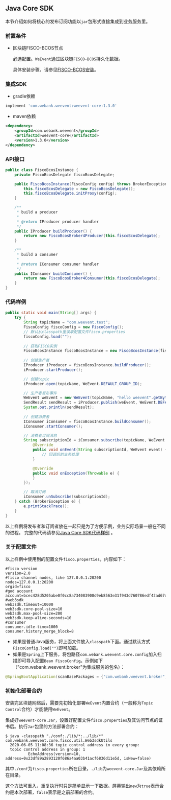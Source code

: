 ## Java Core SDK
本节介绍如何将核心的发布订阅功能以`jar`包形式直接集成到业务服务里。

### 前置条件

- 区块链FISCO-BCOS节点

  必选配置。`WeEvent`通过区块链`FISCO-BCOS`持久化数据。

  具体安装步骤，请参见[FISCO-BCOS安装](https://fisco-bcos-documentation.readthedocs.io/zh_CN/latest/docs/installation.html)。

### 集成SDK

- gradle依赖
```groovy
implement 'com.webank.weevent:weevent-core:1.3.0'
```
- maven依赖
```xml
<dependency>
    <groupId>com.webank.weevent</groupId>
    <artifactId>weevent-core</artifactId>
    <version>1.3.0</version>
</dependency>
```

### API接口
```java
public class FiscoBcosInstance {
    private FiscoBcosDelegate fiscoBcosDelegate;

    public FiscoBcosInstance(FiscoConfig config) throws BrokerException {
        this.fiscoBcosDelegate = new FiscoBcosDelegate();
        this.fiscoBcosDelegate.initProxy(config);
    }

    /**
     * build a producer
     *
     * @return IProducer producer handler
     */
    public IProducer buildProducer() {
        return new FiscoBcosBroker4Producer(this.fiscoBcosDelegate);
    }

    /**
     * build a consumer
     *
     * @return IConsumer consumer handler
     */
    public IConsumer buildConsumer() {
        return new FiscoBcosBroker4Consumer(this.fiscoBcosDelegate);
    }
}
```

### 代码样例

```java
public static void main(String[] args) {
    try {
        String topicName = "com.weevent.test";
        FiscoConfig fiscoConfig = new FiscoConfig();
        // 默认从classpath里读取配置文件fisco.properties
        fiscoConfig.load("");
    
        // 获取FISCO实例
        FiscoBcosInstance fiscoBcosInstance = new FiscoBcosInstance(fiscoConfig);
        
        // 创建生产者
        IProducer iProducer = fiscoBcosInstance.buildProducer();
        iProducer.startProducer();

        // 创建topic
        iProducer.open(topicName, WeEvent.DEFAULT_GROUP_ID);

        // 生产者发布事件
        WeEvent weEvent = new WeEvent(topicName, "hello weevent".getBytes());
        SendResult sendResult = iProducer.publish(weEvent, WeEvent.DEFAULT_GROUP_ID, fiscoConfig.getWeb3sdkTimeout());
        System.out.println(sendResult);
        
        // 创建消费者
        IConsumer iConsumer = fiscoBcosInstance.buildConsumer();
        iConsumer.startConsumer();

        // 消费者订阅消息
        String subscriptionId = iConsumer.subscribe(topicName, WeEvent.DEFAULT_GROUP_ID, WeEvent.OFFSET_LAST, new HashMap<>(), new IConsumer.ConsumerListener() {
            @Override
            public void onEvent(String subscriptionId, WeEvent event) {
                // 回调后的业务处理
            }

            @Override
            public void onException(Throwable e) {
            }
        });

        // 取消订阅
        iConsumer.unSubscribe(subscriptionId);
    } catch (BrokerException e) {
        e.printStackTrace();
    }
}
```

以上样例将发布者和订阅者放在一起只是为了方便示例，业务实际场景一般在不同的进程。
完整的代码请参见[Java Core SDK代码样例](https://github.com/WeBankFinTech/WeEvent/blob/master/weevent-core/src/test/java/com/webank/weevent/core/FiscoBcosInstanceTest.java) 。

### 关于配置文件

以上样例中使用到的配置文件`fisco.properties`，内容如下：

```properties
#fisco version
version=2.0
#fisco channel nodes, like 127.0.0.1:20200
nodes=127.0.0.1:20200
orgid=fisco
#god account
account=bcec428d5205abe0f0cc8a734083908d9eb8563e31f943d760786edf42ad67dd
#web3sdk
web3sdk.timeout=10000
web3sdk.core-pool-size=10
web3sdk.max-pool-size=200
web3sdk.keep-alive-seconds=10
#consumer
consumer.idle-time=1000
consumer.history_merge_block=8
```

- 如果是普通Java服务，将上面文件放入`classpath`下面。通过默认方式`FiscoConfig.load("")`即可加载。
- 如果是`Spring`上下服务，将包路径`com.webank.weevent.core.config`加入扫描即可导入配置`Bean FiscoConfig`。示例如下（"com.webank.weevent.broker"为集成服务的包名）：

```java
@SpringBootApplication(scanBasePackages = {"com.webank.weevent.broker", "com.webank.weevent.core.config"})
```

### 初始化部署合约

安装完区块链网络后，需要先初始化部署`WeEvent`内置合约（一般称为`Topic Control`合约）才能使用`WeEvent`。

集成好`weevent-core.Jar`，设置好配置文件`fisco.properties`及其访问节点的证书后。执行`Jar`包里的方法部署合约：

  ```shell
  $ java -classpath "./conf:./lib/*:../lib/*" com.webank.weevent.core.fisco.util.Web3sdkUtils
    2020-06-05 11:08:36 topic control address in every group:
    topic control address in group: 1
            EchoAddress(version=10, address=0x23df89a2893120f686a4aa03b41acf6836d11e5d, isNew=false)
  ```

其中`./conf`为`fisco.properties`所在目录，`./lib`为`weevent-core.Jar`及其依赖所在目录。

这个方法可重入，重复执行时只是简单显示一下数据。屏幕输出`new`为`true`表示合约是本次部署，`false`表示是之前部署的合约。
